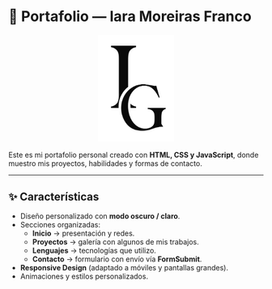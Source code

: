 # 📂 Portafolio — Iara Moreiras Franco

<p align="center">
  <img src="img-portafolio/fondo_w_2.png" alt="Logo Portafolio" width="150">
</p>

Este es mi portafolio personal creado con **HTML, CSS y JavaScript**, donde muestro mis proyectos, habilidades y formas de contacto.

---

## ✨ Características

- Diseño personalizado con **modo oscuro / claro**.
- Secciones organizadas:
  - **Inicio** → presentación y redes.
  - **Proyectos** → galería con algunos de mis trabajos.
  - **Lenguajes** → tecnologías que utilizo.
  - **Contacto** → formulario con envío vía **FormSubmit**.
- **Responsive Design** (adaptado a móviles y pantallas grandes).
- Animaciones y estilos personalizados.

